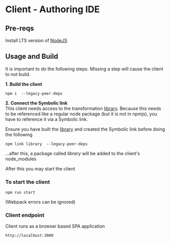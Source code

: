 # Client - Authoring IDE

## Pre-reqs
Install LTS version of [NodeJS](https://nodejs.org/en/)

## Usage and Build
It is important to do the following steps. Missing a step will cause the client to not build.

__1. Build the client__
```
npm i  --legacy-peer-deps
```

__2. Connect the Symbolic link__\
This client needs access to the transformation [library](../library/README.md). Because this needs to be referenced like a regular node package (but it is not in npmjs), you have to reference it via a Symbolic link.

Ensure you have built the [library](../library/README.md) and created the Symbolic link before doing the following

```
npm link library  --legacy-peer-deps
```
...after this, a package called _library_ will be added to the client's node_modules

After this you may start the client

### To start the client
```
npm run start
```
(Webpack errors can be ignored)

### Client endpoint
Client runs as a browser based SPA application
```
http://localhost:3000
```